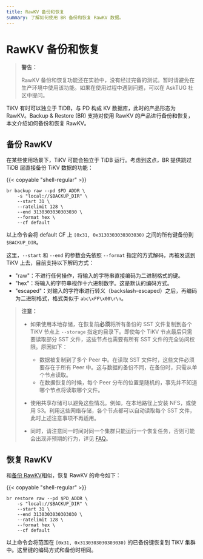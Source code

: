 ```yaml
---
title: RawKV 备份和恢复
summary: 了解如何使用 BR 备份和恢复 RawKV 数据。
---
```


# RawKV 备份和恢复

> **警告：**
>
> RawKV 备份和恢复功能还在实验中，没有经过完备的测试。暂时请避免在生产环境中使用该功能。如果在使用过程中遇到问题，可以在 AskTUG 社区中提问。

TiKV 有时可以独立于 TiDB，与 PD 构成 KV 数据库，此时的产品形态为 RawKV。Backup & Restore (BR) 支持对使用 RawKV 的产品进行备份和恢复，本文介绍如何备份和恢复 RawKV。

## 备份 RawKV

在某些使用场景下，TiKV 可能会独立于 TiDB 运行。考虑到这点，BR 提供跳过 TiDB 层直接备份 TiKV 数据的功能：

{{< copyable "shell-regular" >}}

```shell
br backup raw --pd $PD_ADDR \
    -s "local://$BACKUP_DIR" \
    --start 31 \
    --ratelimit 128 \
    --end 3130303030303030 \
    --format hex \
    --cf default
```

以上命令会将 default CF 上 `[0x31, 0x3130303030303030)` 之间的所有键备份到 `$BACKUP_DIR`。

这里，`--start` 和 `--end` 的参数会先依照 `--format` 指定的方式解码，再被发送到 TiKV 上去，目前支持以下解码方式：

- "raw"：不进行任何操作，将输入的字符串直接编码为二进制格式的键。
- "hex"：将输入的字符串视作十六进制数字。这是默认的编码方式。
- "escaped"：对输入的字符串进行转义（backslash-escaped）之后，再编码为二进制格式，格式类似于 `abc\xFF\x00\r\n`。

> **注意：**
>
> - 如果使用本地存储，在恢复前**必须**将所有备份的 SST 文件复制到各个 TiKV 节点上 ``--storage`` 指定的目录下。即使每个 TiKV 节点最后只需要读取部分 SST 文件，这些节点也需要有所有 SST 文件的完全访问权限。原因如下：
>
>     - 数据被复制到了多个 Peer 中。在读取 SST 文件时，这些文件必须要存在于所有 Peer 中。这与数据的备份不同，在备份时，只需从单个节点读取。
>     - 在数据恢复的时候，每个 Peer 分布的位置是随机的，事先并不知道哪个节点将读取哪个文件。
>
> - 使用共享存储可以避免这些情况。例如，在本地路径上安装 NFS，或使用 S3。利用这些网络存储，各个节点都可以自动读取每个 SST 文件，此时上述注意事项不再适用。
>
> - 同时，请注意同一时间对同一个集群只能运行一个恢复任务，否则可能会出现非预期的行为，详见 [FAQ](/br/backup-and-restore-faq.md#是否可以同时使用多个-br-进程对单个集群进行恢复)。

## 恢复 RawKV

和[备份 RawKV](#备份-rawkv)相似，恢复 RawKV 的命令如下：

{{< copyable "shell-regular" >}}

```shell
br restore raw --pd $PD_ADDR \
    -s "local://$BACKUP_DIR" \
    --start 31 \
    --end 3130303030303030 \
    --ratelimit 128 \
    --format hex \
    --cf default
```

以上命令会将范围在 `[0x31, 0x3130303030303030)` 的已备份键恢复到 TiKV 集群中。这里键的编码方式和备份时相同。
